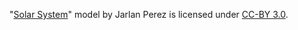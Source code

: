 "[Solar System](https://poly.google.com/view/8hnnpNiQMmy)" model by Jarlan Perez is licensed under [CC-BY 3.0](https://creativecommons.org/licenses/by/3.0/legalcode).